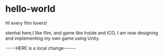 # hello-world


Hi every film lovers!

stenhal here,I like film, and game like Inside and ICO,
I am now designing and implementing my own game using Unity.

-----HERE is a local change------


